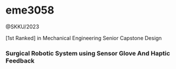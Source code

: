 # eme3058
@SKKU/2023

[1st Ranked] in Mechanical Engineering Senior Capstone Design

### Surgical Robotic System using Sensor Glove And Haptic Feedback
